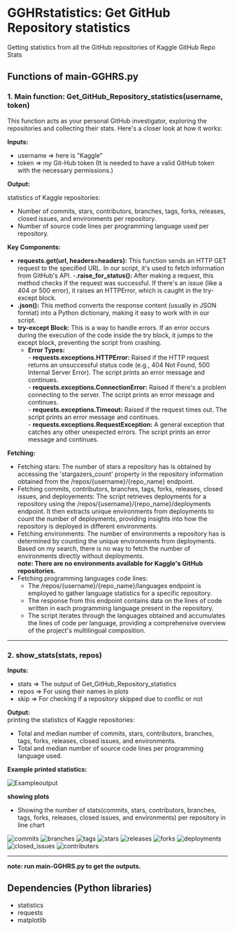# GGHRstatistics: Get GitHub Repository statistics
Getting statistics from all the GitHub repositories of Kaggle
GitHub Repo Stats

## Functions of main-GGHRS.py
### 1. Main function: Get_GitHub_Repository_statistics(username, token)
This function acts as your personal GitHub investigator, exploring the repositories and collecting their stats. Here's a closer look at how it works:

**Inputs:**  
- username => here is "Kaggle"   
- token => my Git-Hub token (It is needed to have a valid GitHub token with the necessary permissions.)   

**Output:**

statistics of Kaggle repositories:  
- Number of commits, stars, contributors, branches, tags, forks, releases, closed issues, and environments per repository.   
- Number of source code lines per programming language used per repository.

**Key Components:**
- **requests.get(url, headers=headers):** This function sends an HTTP GET request to the specified URL. In our script, it's used to fetch information from GitHub's API.
-**.raise_for_status():** After making a request, this method checks if the request was successful. If there's an issue (like a 404 or 500 error), it raises an HTTPError, which is caught in the try-except block.
- **.json():** This method converts the response content (usually in JSON format) into a Python dictionary, making it easy to work with in our script.
- **try-except Block:** This is a way to handle errors. If an error occurs during the execution of the code inside the try block, it jumps to the except block, preventing the script from crashing.
   - **Error Types:**   
                  - **requests.exceptions.HTTPError:**   Raised if the HTTP request returns an unsuccessful status code (e.g., 404 Not Found, 500 Internal Server Error). The script prints an error message and continues.  
                  - **requests.exceptions.ConnectionError:** Raised if there's a problem connecting to the server. The script prints an error message and continues.   
                  - **requests.exceptions.Timeout:** Raised if the request times out. The script prints an error message and continues.    
                  - **requests.exceptions.RequestException:** A general exception that catches any other unexpected errors. The script prints an error message and continues.


**Fetching:**
- Fetching stars:
  The number of stars a repository has is obtained by accessing the 'stargazers_count' property in the repository information obtained from the /repos/{username}/{repo_name} endpoint.
- Fetching commits, contributors, branches, tags, forks, releases, closed issues, and deployements:
  The script retrieves deployments for a repository using the /repos/{username}/{repo_name}/deployments endpoint. It then extracts unique environments from deployments to count the number of deployments, providing insights into how the repository is deployed in different environments.
- Fetching environments:
  The number of environments a repository has is determined by counting the unique environments from deployments. Based on my search, there is no way to fetch the number of environments directly without deployments.    
  **note: There are no environments available for Kaggle's GitHub repositories.**   
- Fetching programming languages code lines:    
  - The /repos/{username}/{repo_name}/languages endpoint is employed to gather language statistics for a specific repository.   
  - The response from this endpoint contains data on the lines of code written in each programming language present in the repository.    
  - The script iterates through the languages obtained and accumulates the lines of code per language, providing a comprehensive overview of the project's multilingual composition.

---------------------------------------------------------------------------------------------------------------------------------------
### 2. show_stats(stats, repos) 


 **Inputs:**   
- stats => The output of Get_GitHub_Repository_statistics   
- repos => For using their names in plots  
- skip => For checking if a repository skipped due to conflic or not


 **Output:**   
printing the statistics of Kaggle repositories:  
- Total and median number of commits, stars, contributors, branches, tags, forks, releases, closed issues, and environments.   
- Total and median number of source code lines per programming language used.    
 

**Example printed statistics:**  
 
![Exampleoutput](https://github.com/nazgol-nikravesh/GGHRstatistics/assets/93579818/4503fd12-1f5e-4010-8d1c-852067d85300)    

**showing plots**
- Showing the number of stats(commits, stars, contributors, branches, tags, forks, releases, closed issues, and environments) per repository in line chart   

![commits](https://github.com/nazgol-nikravesh/GGHRstatistics/assets/93579818/b25fc31d-c078-498e-b5c0-6b3e9d87383c)
![branches](https://github.com/nazgol-nikravesh/GGHRstatistics/assets/93579818/888451da-9b41-4b76-be6d-0b46e4190ba5)
![tags](https://github.com/nazgol-nikravesh/GGHRstatistics/assets/93579818/ebf077b9-f920-4752-82a7-d253e0329c8c)
![stars](https://github.com/nazgol-nikravesh/GGHRstatistics/assets/93579818/1f3839a2-5f05-4d40-82bf-a36f8609bc61)
![releases](https://github.com/nazgol-nikravesh/GGHRstatistics/assets/93579818/b98666d2-661e-45f4-8408-9ca370249642)
![forks](https://github.com/nazgol-nikravesh/GGHRstatistics/assets/93579818/ce9da7c9-4e0e-4c7f-864f-068a65d468a0)
![deployments](https://github.com/nazgol-nikravesh/GGHRstatistics/assets/93579818/1cd96380-6a05-4a90-819a-e93c254717c9)
![closed_issues](https://github.com/nazgol-nikravesh/GGHRstatistics/assets/93579818/602c0af0-850e-428c-b9ac-1e2830aea86c)
![contributers](https://github.com/nazgol-nikravesh/GGHRstatistics/assets/93579818/211b5f57-024f-4a74-810f-6c25449c1dff)

--------------------------------------

 **note: run main-GGHRS.py to get the outputs.**  


## Dependencies (Python libraries)
- statistics
- requests
- matplotlib



